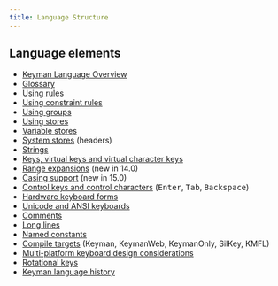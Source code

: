 ```yaml
---
title: Language Structure
---
```


## Language elements

* [Keyman Language Overview](overview)
* [Glossary](glossary)
* [Using rules](rules)
* [Using constraint rules](constraints)
* [Using groups](groups)
* [Using stores](stores)
* [Variable stores](variable-stores)
* [System stores](headers) (headers)
* [Strings](strings)
* [Keys, virtual keys and virtual character keys](virtual-keys)
* [Range expansions](expansions) (new in 14.0)
* [Casing support](casing-support) (new in 15.0)
* [Control keys and control characters](control-keys) (<kbd>Enter</kbd>, <kbd>Tab</kbd>, <kbd>Backspace</kbd>)
* [Hardware keyboard forms](hardware-forms)
* [Unicode and ANSI keyboards](unicode)
* [Comments](comments)
* [Long lines](long-lines)
* [Named constants](constants)
* [Compile targets](compile-targets) (Keyman, KeymanWeb, KeymanOnly, SilKey, KMFL)
* [Multi-platform keyboard design considerations](multi-platform)
* [Rotational keys](rota-keys)
* [Keyman language history](history)